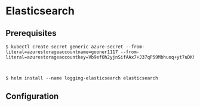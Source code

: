 # Elasticsearch


## Prerequisites

```shell-session
$ kubectl create secret generic azure-secret --from-literal=azurestorageaccountname=gooner1117 --from-literal=azurestorageaccountkey=Vb9efOh2yjnSifAAx7+J37qP59Mbhuoq+yt7uDKhjbSgHMhCo3sMDNEasFumqOemn6d6SYzs9Li+aWF2DBSdqA==



$ helm install --name logging-elasticsearch elasticsearch

```




## Configuration
